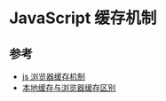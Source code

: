 # JavaScript 缓存机制




## 参考
- [js 浏览器缓存机制](https://blog.csdn.net/i13738612458/article/details/80383390)
- [本地缓存与浏览器缓存区别](https://github.com/fairyly/front-end-summary/blob/gh-pages/4.4.6%20%E6%9C%AC%E5%9C%B0%E7%BC%93%E5%AD%98%E4%B8%8E%E6%B5%8F%E8%A7%88%E5%99%A8%E7%BC%93%E5%AD%98%E5%8C%BA%E5%88%AB.md)
